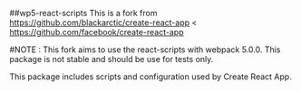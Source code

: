 ##wp5-react-scripts
This is a fork from https://github.com/blackarctic/create-react-app < https://github.com/facebook/create-react-app

#NOTE : This fork aims to use the react-scripts with webpack 5.0.0. This package is not stable and should be use for tests only.

This package includes scripts and configuration used by Create React App.